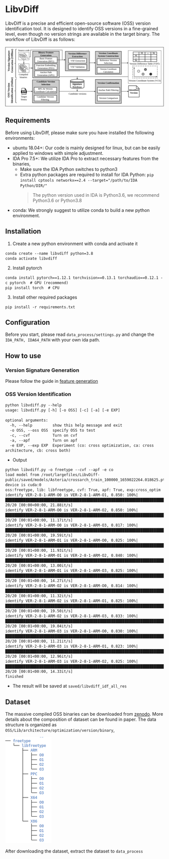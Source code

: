 # LibvDiff
LibvDiff is a precise and efficient open-source software (OSS) version identification tool. It is designed to identify OSS versions in a fine-grained level, even though no version strings are available in the target binary. The workflow of LibvDiff is as follows:

![](imgs/LibvDiff_workflow-final.png)

## Requirements
Before using LibvDiff, please make sure you have installed the following environments:
- ubuntu 18.04+: Our code is mainly designed for linux, but can be easily applied to windows with simple adjustment.
- IDA Pro 7.5+: We utilize IDA Pro to extract necessary features from the binaries, 
  - Make sure the IDA Python switches to python3
  - Extra python packages are required to install for IDA Python: `pip install cptools networkx==2.4 --target="/path/to/IDA Python/DIR/"`
    > The python version used in IDA is Python3.6, we recommend Python3.6 or Python3.8
- conda: We strongly suggest to utilize conda to build a new python environment.

## Installation
1. Create a new python environment with conda and activate it
```shell
conda create --name libvdiff python=3.8
conda activate libvdiff
```
2. Install pytorch
```shell
conda install pytorch==1.12.1 torchvision==0.13.1 torchaudio==0.12.1 -c pytorch  # GPU (recommend)
pip install torch  # CPU
```
3. Install other required packages
```shell
pip install -r requirements.txt
```

## Configuration
Before you start, please read `data_process/settings.py` and change the `IDA_PATH, IDA64_PATH` with your own ida path.

## How to use

### Version Signature Generation 
Please follow the guide in [feature generation](data_process/README.md) 

### OSS Version Identification
```shell
python libvdiff.py --help
usage: libvdiff.py [-h] [-o OSS] [-c] [-a] [-e EXP]

optional arguments:
  -h, --help         show this help message and exit
  -o OSS, --oss OSS  specify OSS to test
  -c, --cvf          Turn on cvf
  -a, --apf          Turn on apf
  -e EXP, --exp EXP  Experiment (co: cross optimization, ca: cross architecture, cb: cross both)
```

- Output
```shell
python libvdiff.py -o freetype --cvf --apf -e co
load model from /root/largefiles/LibvDiff-public/saved/models/Asteria/crossarch_train_100000_1659022264.018625.pt, device is cuda:0
oss:freetype, lib: libfreetype, cvf: True, apf: True, exp:cross_optim
identify VER-2-8-1-ARM-O0 is VER-2-8-1-ARM-O1, 0.850: 100%|███████████████████████████████████████████████████████████████████████████████████| 20/20 [00:00<00:00, 21.88it/s]
identify VER-2-8-1-ARM-O0 is VER-2-8-1-ARM-O2, 0.850: 100%|███████████████████████████████████████████████████████████████████████████████████| 20/20 [00:01<00:00, 11.17it/s]
identify VER-2-8-1-ARM-O0 is VER-2-8-1-ARM-O3, 0.817: 100%|███████████████████████████████████████████████████████████████████████████████████| 20/20 [00:01<00:00, 19.59it/s]
identify VER-2-8-1-ARM-O1 is VER-2-8-1-ARM-O0, 0.825: 100%|███████████████████████████████████████████████████████████████████████████████████| 20/20 [00:01<00:00, 11.93it/s]
identify VER-2-8-1-ARM-O1 is VER-2-8-1-ARM-O2, 0.840: 100%|███████████████████████████████████████████████████████████████████████████████████| 20/20 [00:01<00:00, 13.00it/s]
identify VER-2-8-1-ARM-O1 is VER-2-8-1-ARM-O3, 0.825: 100%|███████████████████████████████████████████████████████████████████████████████████| 20/20 [00:01<00:00, 14.27it/s]
identify VER-2-8-1-ARM-O2 is VER-2-8-1-ARM-O0, 0.814: 100%|███████████████████████████████████████████████████████████████████████████████████| 20/20 [00:01<00:00, 11.32it/s]
identify VER-2-8-1-ARM-O2 is VER-2-8-1-ARM-O1, 0.825: 100%|███████████████████████████████████████████████████████████████████████████████████| 20/20 [00:01<00:00, 19.50it/s]
identify VER-2-8-1-ARM-O2 is VER-2-8-1-ARM-O3, 0.833: 100%|███████████████████████████████████████████████████████████████████████████████████| 20/20 [00:01<00:00, 19.04it/s]
identify VER-2-8-1-ARM-O3 is VER-2-8-1-ARM-O0, 0.830: 100%|███████████████████████████████████████████████████████████████████████████████████| 20/20 [00:01<00:00, 11.21it/s]
identify VER-2-8-1-ARM-O3 is VER-2-8-1-ARM-O1, 0.823: 100%|███████████████████████████████████████████████████████████████████████████████████| 20/20 [00:01<00:00, 12.96it/s]
identify VER-2-8-1-ARM-O3 is VER-2-8-1-ARM-O2, 0.825: 100%|███████████████████████████████████████████████████████████████████████████████████| 20/20 [00:01<00:00, 14.33it/s]
finished
```
- The result will be saved at `saved/libvdiff_idf_all_res`

## Dataset
The massive compiled OSS binaries can be downloaded from [zenodo](https://zenodo.org/records/10390664). More details about the composition of dataset can be found in paper. The data structure is organized as `OSS/Lib/architecture/optimization/version/binary`, 

![img.png](imgs/data_structure.png)

After downloading the dataset, extract the dataset to `data_process`

  
